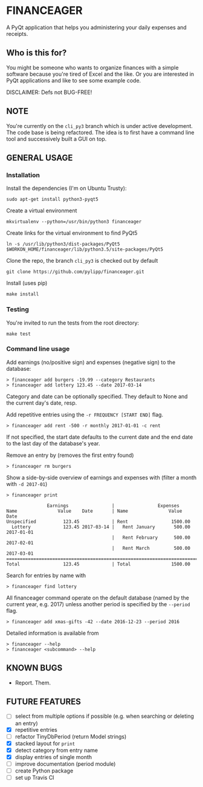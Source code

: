 FINANCEAGER
===========

A PyQt application that helps you administering your daily expenses and receipts.

Who is this for?
----------------
You might be someone who wants to organize finances with a simple software
because you're tired of Excel and the like.
Or you are interested in PyQt applications and like to see some example code.

DISCLAIMER: Defs not BUG-FREE!

NOTE
----
You're currently on the `cli_py3` branch which is under active development.
The code base is being refactored. The idea is to first have a command line
tool and successively built a GUI on top.

GENERAL USAGE
-------------
### Installation
Install the dependencies (I'm on Ubuntu Trusty):

    sudo apt-get install python3-pyqt5

Create a virtual environment

    mkvirtualenv --python=/usr/bin/python3 financeager

Create links for the virtual environment to find PyQt5

    ln -s /usr/lib/python3/dist-packages/PyQt5 $WORKON_HOME/financeager/lib/python3.5/site-packages/PyQt5

Clone the repo, the branch `cli_py3` is checked out by default

    git clone https://github.com/pylipp/financeager.git

Install (uses pip)

    make install

### Testing
You're invited to run the tests from the root directory:

    make test

### Command line usage

Add earnings (no/positive sign) and expenses (negative sign) to the database:

    > financeager add burgers -19.99 --category Restaurants 
    > financeager add lottery 123.45 --date 2017-03-14

Category and date can be optionally specified. They default to None and the current day's date, resp.

Add repetitive entries using the `-r FREQUENCY [START END]` flag. 

    > financeager add rent -500 -r monthly 2017-01-01 -c rent

If not specified, the start date defaults to the current date and the end date to the last day of the database's year.

Remove an entry by (removes the first entry found)

    > financeager rm burgers

Show a side-by-side overview of earnings and expenses with (filter a month with `-d 2017-01`)

    > financeager print

				   Earnings                |                Expenses               
	Name               Value    Date       | Name               Value    Date      
	Unspecified          123.45            | Rent				 1500.00 
	  Lottery            123.45 2017-03-14 |   Rent January       500.00 2017-01-01
										   |   Rent February      500.00 2017-02-01
										   |   Rent March         500.00 2017-03-01
	===============================================================================
	Total                123.45            | Total               1500.00           

Search for entries by name with 

	> financeager find lottery

All financeager command operate on the default database (named by the current year, e.g. 2017) unless another period is specified by the `--period` flag. 

	> financeager add xmas-gifts -42 --date 2016-12-23 --period 2016

Detailed information is available from 
	
	> financeager --help
	> financeager <subcommand> --help

KNOWN BUGS
----------
- Report. Them.

FUTURE FEATURES
---------------
- [ ] select from multiple options if possible (e.g. when searching or deleting an entry)
- [x] repetitive entries
- [ ] refactor TinyDbPeriod (return Model strings)
- [x] stacked layout for `print`
- [x] detect category from entry name
- [x] display entries of single month
- [ ] improve documentation (period module)
- [ ] create Python package
- [ ] set up Travis CI
